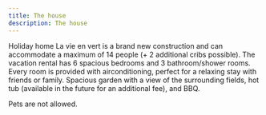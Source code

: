```yaml
---
title: The house
description: The house
---
```


Holiday home La vie en vert is a brand new construction and can accommodate a maximum of 14 people (+ 2 additional cribs possible). The vacation rental has 6 spacious bedrooms and 3 bathroom/shower rooms. Every room is provided with airconditioning, perfect for a relaxing stay with friends or family. Spacious garden with a view of the surrounding fields, hot tub (available in the future for an additional fee), and BBQ.

Pets are not allowed.
